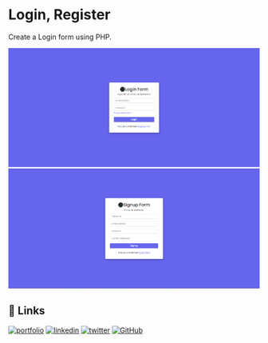# Login, Register
Create a Login form using PHP.

<img src="login.png">
<img src="register.png">


## 🔗 Links

[![portfolio](https://img.shields.io/badge/my_portfolio-1dcf57?style=for-the-badge&logo=ko-fi&logoColor=white)](https://danieleverest.vercel.app/)
[![linkedin](https://img.shields.io/badge/linkedin-0A66C2?style=for-the-badge&logo=linkedin&logoColor=white)](https://www.linkedin.com/in/danieleverest0214/)
[![twitter](https://img.shields.io/badge/twitter-1DA1F2?style=for-the-badge&logo=twitter&logoColor=white)](https://twitter.com/danieleverest18)
[![GitHub](https://img.shields.io/badge/github-ffffff?style=for-the-badge&logo=github&logoColor=black)](https://github.com/danieleverest/)


